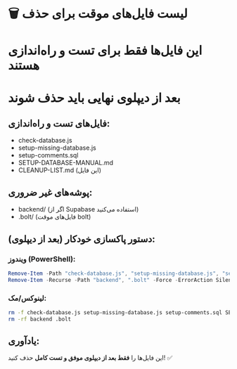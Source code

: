 # 🗑️ لیست فایل‌های موقت برای حذف
# این فایل‌ها فقط برای تست و راه‌اندازی هستند
# بعد از دیپلوی نهایی باید حذف شوند

## فایل‌های تست و راه‌اندازی:
- check-database.js
- setup-missing-database.js
- setup-comments.sql
- SETUP-DATABASE-MANUAL.md
- CLEANUP-LIST.md (این فایل)

## پوشه‌های غیر ضروری:
- backend/ (اگر از Supabase استفاده می‌کنید)
- .bolt/ (فایل‌های موقت bolt)

## دستور پاکسازی خودکار (بعد از دیپلوی):

### ویندوز (PowerShell):
```powershell
Remove-Item -Path "check-database.js", "setup-missing-database.js", "setup-comments.sql", "SETUP-DATABASE-MANUAL.md", "CLEANUP-LIST.md" -Force
Remove-Item -Recurse -Path "backend", ".bolt" -Force -ErrorAction SilentlyContinue
```

### لینوکس/مک:
```bash
rm -f check-database.js setup-missing-database.js setup-comments.sql SETUP-DATABASE-MANUAL.md CLEANUP-LIST.md
rm -rf backend .bolt
```

## یادآوری:
این فایل‌ها را **فقط بعد از دیپلوی موفق و تست کامل** حذف کنید! ✅
